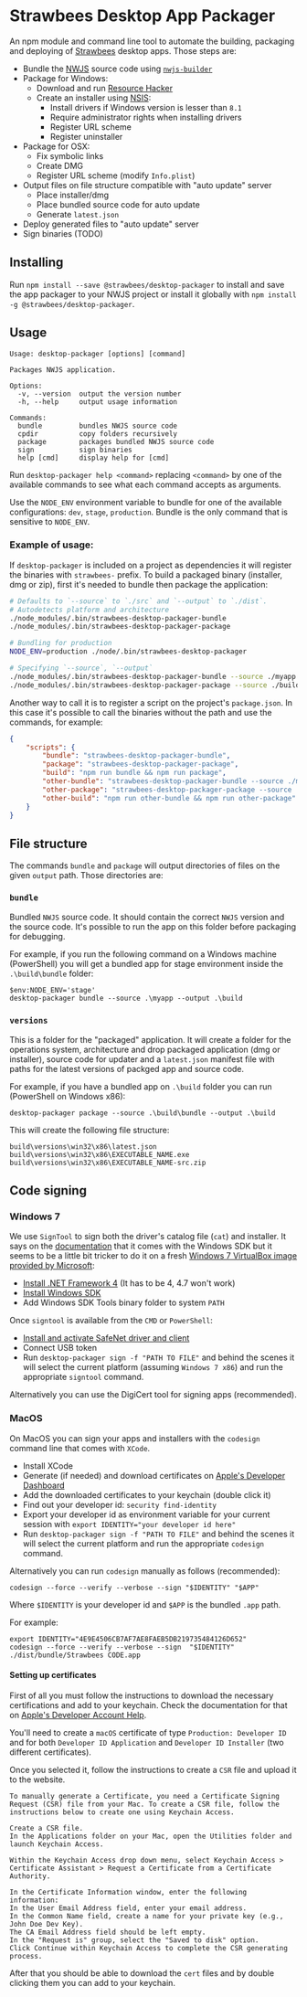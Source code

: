 # Strawbees Desktop App Packager

An npm module and command line tool to automate the building, packaging and deploying of [Strawbees](https://strawbees.com/) desktop apps. Those steps are:

- Bundle the [NWJS](https://nwjs.io/) source code using [`nwjs-builder`](https://github.com/evshiron/nwjs-builder)
- Package for Windows:
	- Download and run [Resource Hacker](http://www.angusj.com/resourcehacker/)
	- Create an installer using [NSIS](https://nsis.sourceforge.io/Main_Page):
		- Install drivers if Windows version is lesser than `8.1`
		- Require administrator rights when installing drivers
		- Register URL scheme
		- Register uninstaller
- Package for OSX:
	- Fix symbolic links
	- Create DMG
	- Register URL scheme (modify `Info.plist`)
- Output files on file structure compatible with "auto update" server
	- Place installer/dmg
	- Place bundled source code for auto update
	- Generate `latest.json`
- Deploy generated files to "auto update" server
- Sign binaries (TODO)

## Installing

Run `npm install --save @strawbees/desktop-packager` to install and save the app packager to your NWJS project or install it globally with `npm install -g @strawbees/desktop-packager`.

## Usage

```
Usage: desktop-packager [options] [command]

Packages NWJS application.

Options:
  -v, --version  output the version number
  -h, --help     output usage information

Commands:
  bundle         bundles NWJS source code
  cpdir          copy folders recursively
  package        packages bundled NWJS source code
  sign           sign binaries
  help [cmd]     display help for [cmd]
```

Run `desktop-packager help <command>` replacing `<command>` by one of the available commands to see what each command accepts as arguments.

Use the `NODE_ENV` environment variable to bundle for one of the available configurations: `dev`, `stage`, `production`. Bundle is the only command that is sensitive to `NODE_ENV`.

### Example of usage:

If `desktop-packager` is included on a project as dependencies it will register the binaries with `strawbees-` prefix. To build a packaged binary (installer, dmg or zip), first it's needed to bundle then package the application:

```bash
# Defaults to `--source` to `./src` and `--output` to `./dist`.
# Autodetects platform and architecture
./node_modules/.bin/strawbees-desktop-packager-bundle
./node_modules/.bin/strawbees-desktop-packager-package

# Bundling for production
NODE_ENV=production ./node/.bin/strawbees-desktop-packager

# Specifying `--source`, `--output`
./node_modules/.bin/strawbees-desktop-packager-bundle --source ./myapp --output ./build
./node_modules/.bin/strawbees-desktop-packager-package --source ./build/bundle --output ./build

```

Another way to call it is to register a script on the project's `package.json`. In this case it's possible to call the binaries without the path and use the commands, for example:

```json
{
	"scripts": {
		"bundle": "strawbees-desktop-packager-bundle",
		"package": "strawbees-desktop-packager-package",
		"build": "npm run bundle && npm run package",
		"other-bundle": "strawbees-desktop-packager-bundle --source ./myapp --output ./build",
		"other-package": "strawbees-desktop-packager-package --source ./build/bundle --output ./build",
		"other-build": "npm run other-bundle && npm run other-package"
	}
}
```

## File structure

The commands `bundle` and `package` will output directories of files on the given `output` path. Those directories are:

### `bundle`

Bundled `NWJS` source code. It should contain the correct `NWJS` version and the source code. It's possible to run the app on this folder before packaging for debugging.

For example, if you run the following command on a Windows machine (PowerShell) you will get a bundled app for stage environment inside the `.\build\bundle` folder:

```ps
$env:NODE_ENV='stage'
desktop-packager bundle --source .\myapp --output .\build
```

### `versions`

This is a folder for the "packaged" application. It will create a folder for the operations system, architecture and drop packaged application (dmg or installer), source code for updater and a `latest.json` manifest file with paths for the latest versions of packged app and source code.

For example, if you have a bundled app on `.\build` folder you can run (PowerShell on Windows x86):

```shell
desktop-packager package --source .\build\bundle --output .\build
```

This will create the following file structure:

```
build\versions\win32\x86\latest.json
build\versions\win32\x86\EXECUTABLE_NAME.exe
build\versions\win32\x86\EXECUTABLE_NAME-src.zip
```

## Code signing

### Windows 7

We use `SignTool` to sign both the driver's catalog file (`cat`) and installer. It says on the [documentation](https://docs.microsoft.com/en-us/dotnet/framework/tools/signtool-exe) that it comes with the Windows SDK but it seems to be a little bit tricker to do it on a fresh [Windows 7 VirtualBox image provided by Microsoft](https://developer.microsoft.com/en-us/microsoft-edge/tools/vms/):

- [Install .NET Framework 4](https://www.microsoft.com/en-us/download/details.aspx?id=17851) (It has to be 4, 4.7 won't work)
- [Install Windows SDK](https://www.microsoft.com/en-us/download/details.aspx?id=8279)
- Add Windows SDK Tools binary folder to system `PATH`

Once `signtool` is available from the `CMD` or `PowerShell`:

- [Install and activate SafeNet driver and client](https://knowledge.digicert.com/solution/SO27164.html#attach)
- Connect USB token
- Run `desktop-packager sign -f "PATH TO FILE"` and behind the scenes it will select the current platform (assuming `Windows 7 x86`) and run the appropriate `signtool` command.

Alternatively you can use the DigiCert tool for signing apps (recommended).

### MacOS

On MacOS you can sign your apps and installers with the `codesign` command line that comes with `XCode`.

- Install XCode
- Generate (if needed) and download certificates on [Apple's Developer Dashboard](https://developer.apple.com/account/mac/certificate/)
- Add the downloaded certificates to your keychain (double click it)
- Find out your developer id: `security find-identity`
- Export your developer id as environment variable for your current session with `export IDENTITY="your developer id here"`
- Run `desktop-packager sign -f "PATH TO FILE"` and behind the scenes it will select the current platform and run the appropriate `codesign` command.

Alternatively you can run `codesign` manually as follows (recommended):

```shell
codesign --force --verify --verbose --sign "$IDENTITY" "$APP"
```

Where `$IDENTITY` is your developer id and `$APP` is the bundled `.app` path.

For example:

```shell
export IDENTITY="4E9E4506CB7AF7AE8FAEB5DB219735484126D652"
codesign --force --verify --verbose --sign  "$IDENTITY" ./dist/bundle/Strawbees CODE.app
```

<!-- https://github.com/nwjs/grunt-nw-builder/issues/9#issuecomment-30396482 -->

#### Setting up certificates

First of all you must follow the instructions to download the necessary certifications and add to your keychain. Check the documentation for that on [Apple's Developer Account Help](https://help.apple.com/developer-account/#/deveedc0daa0).

You'll need to create a `macOS` certificate of type `Production: Developer ID` and for both `Developer ID Application` and `Developer ID Installer` (two different certificates).

Once you selected it, follow the instructions to create a `CSR` file and upload it to the website.

```
To manually generate a Certificate, you need a Certificate Signing Request (CSR) file from your Mac. To create a CSR file, follow the instructions below to create one using Keychain Access.

Create a CSR file.
In the Applications folder on your Mac, open the Utilities folder and launch Keychain Access.

Within the Keychain Access drop down menu, select Keychain Access > Certificate Assistant > Request a Certificate from a Certificate Authority.

In the Certificate Information window, enter the following information:
In the User Email Address field, enter your email address.
In the Common Name field, create a name for your private key (e.g., John Doe Dev Key).
The CA Email Address field should be left empty.
In the "Request is" group, select the "Saved to disk" option.
Click Continue within Keychain Access to complete the CSR generating process.
```

After that you should be able to download the `cert` files and by double clicking them you can add to your keychain.
